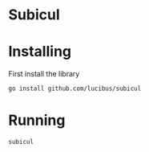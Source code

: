 # Subicul

# Installing

First install the library

```shell
go install github.com/lucibus/subicul
```

# Running

```
subicul
```